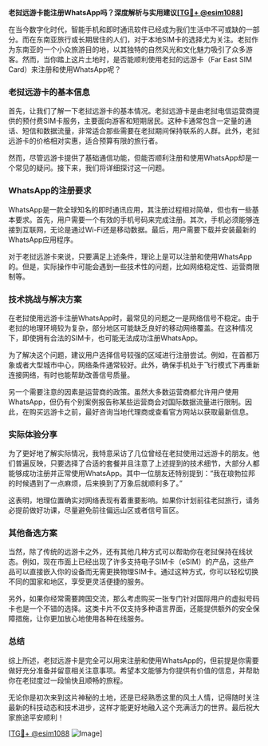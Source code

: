 **老挝远游卡能注册WhatsApp吗？深度解析与实用建议[[TG💪+ @esim1088](https://t.me/s/esim1088)]**

在当今数字化时代，智能手机和即时通讯软件已经成为我们生活中不可或缺的一部分。而在东南亚旅行或长期居住的人们，对于本地SIM卡的选择尤为关注。老挝作为东南亚的一个小众旅游目的地，以其独特的自然风光和文化魅力吸引了众多游客。然而，当你踏上这片土地时，是否能顺利使用老挝的远游卡（Far East SIM Card）来注册和使用WhatsApp呢？

### 老挝远游卡的基本信息

首先，让我们了解一下老挝远游卡的基本情况。老挝远游卡是由老挝电信运营商提供的预付费SIM卡服务，主要面向游客和短期居民。这种卡通常包含一定量的通话、短信和数据流量，非常适合那些需要在老挝期间保持联系的人群。此外，老挝远游卡的价格相对实惠，适合预算有限的旅行者。

然而，尽管远游卡提供了基础通信功能，但能否顺利注册和使用WhatsApp却是一个常见的疑问。接下来，我们将详细探讨这一问题。

### WhatsApp的注册要求

WhatsApp是一款全球知名的即时通讯应用，其注册过程相对简单，但也有一些基本要求。首先，用户需要一个有效的手机号码来完成注册。其次，手机必须能够连接到互联网，无论是通过Wi-Fi还是移动数据。最后，用户需要下载并安装最新的WhatsApp应用程序。

对于老挝远游卡来说，只要满足上述条件，理论上是可以注册和使用WhatsApp的。但是，实际操作中可能会遇到一些技术性的问题，比如网络稳定性、运营商限制等。

### 技术挑战与解决方案

在老挝使用远游卡注册WhatsApp时，最常见的问题之一是网络信号不稳定。由于老挝的地理环境较为复杂，部分地区可能缺乏良好的移动网络覆盖。在这种情况下，即使拥有合法的SIM卡，也可能无法成功注册WhatsApp。

为了解决这个问题，建议用户选择信号较强的区域进行注册尝试。例如，在首都万象或者大型城市中心，网络条件通常较好。此外，确保手机处于飞行模式下再重新连接网络，有时也能帮助改善信号质量。

另一个需要注意的因素是运营商的政策。虽然大多数运营商都允许用户使用WhatsApp，但仍有个别案例报告称某些运营商会对国际数据流量进行限制。因此，在购买远游卡之前，最好咨询当地代理商或查看官方网站以获取最新信息。

### 实际体验分享

为了更好地了解实际情况，我特意采访了几位曾经在老挝使用过远游卡的朋友。他们普遍反映，只要选择了合适的套餐并且注意了上述提到的技术细节，大部分人都能够成功注册并正常使用WhatsApp。其中一位朋友还特别提到：“我在琅勃拉邦的时候遇到了一点麻烦，后来换到了万象后就顺利多了。”

这表明，地理位置确实对网络表现有着重要影响。如果你计划前往老挝旅行，请务必提前做好功课，尽量避免前往偏远山区或者信号盲区。

### 其他备选方案

当然，除了传统的远游卡之外，还有其他几种方式可以帮助你在老挝保持在线状态。例如，现在市面上已经出现了许多支持电子SIM卡（eSIM）的产品，这些产品可以直接嵌入你的设备而无需更换物理SIM卡。通过这种方式，你可以轻松切换不同的国家和地区，享受更灵活便捷的服务。

另外，如果你经常需要跨国交流，那么考虑购买一张专门针对国际用户的虚拟号码卡也是一个不错的选择。这类卡片不仅支持多种语言界面，还能提供额外的安全保障措施，让你更加放心地使用各种在线服务。

### 总结

综上所述，老挝远游卡是完全可以用来注册和使用WhatsApp的，但前提是你需要做好充分准备并留意相关注意事项。希望本文能够为你提供有价值的信息，并帮助你在老挝度过一段愉快且顺畅的旅程。

无论你是初次来到这片神秘的土地，还是已经熟悉这里的风土人情，记得随时关注最新的科技动态和技术进步，这样才能更好地融入这个充满活力的世界。最后祝大家旅途平安顺利！

[[TG💪+ @esim1088](https://t.me/s/esim1088) ![Image](https://i.postimg.cc/4NQfJmqS/Snipaste-2025-05-13-00-14-12.png)]